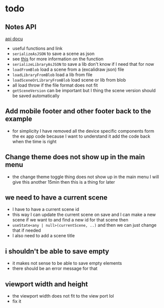 # todo

## Notes API

[api docu](https://docs.excalidraw.com/docs/@excalidraw/excalidraw/api/utils)

- useful functions and link
- `serializeAsJSON` to save a scene as json
- see [this](https://github.com/excalidraw/excalidraw/blob/master/packages/excalidraw/data/json.ts#L42) for more information on the function
- `serializeLibraryAsJSON` to save a lib don't know if I need that for now
- `loadFromBlob` load a scene from a (excalidraw json) file
- `loadLibraryFromBlob` load a lib from file
- `loadSceneOrLibraryFromBlob` load scene or lib from blob
- all load throw if the file format does not fit
- `getSceneVersion` can be important but I thing the scene version should be saved
  automatically

## Add mobile footer and other footer back to the example

- for simplicity I have removed all the device specific components form the ex app code because I
  want to understand it add the code back when the time is right

## Change theme does not show up in the main menu

- the change theme toggle thing does not show up in the main menu I will give this another 15min
  then this is a thing for later

## we need to have a current scene

- I have to have a current scene id
- this way I can update the current scene on save and I can make a new scene if we want to and
  find a new id for that scene then
- `useState<any | null>(currentScene, ..)` and then we can just change that if needed
- I also need to add a scene title

## i shouldn't be able to save empty

- it makes not sense to be able to save empty elements
- there should be an error message for that

## viewport width and height

- the viewport width does not fit to the view port lol
- fix it
